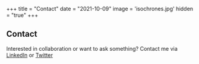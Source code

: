 +++
title = "Contact"
date = "2021-10-09"
image = 'isochrones.jpg'
hidden = "true"
+++

## Contact

Interested in collaboration or want to ask something? Contact me via [LinkedIn](https://www.linkedin.com/in/evelyn-uuemaa-713063144/) or [Twitter](https://twitter.com/evelynuuemaa)
